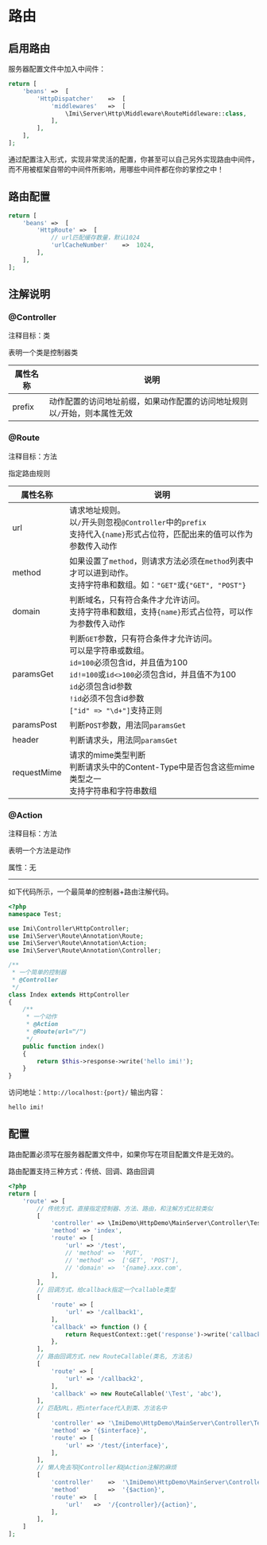 # 路由

## 启用路由

服务器配置文件中加入中间件：

```php
return [
	'beans'	=>	[
		'HttpDispatcher'	=>	[
			'middlewares'	=>	[
				\Imi\Server\Http\Middleware\RouteMiddleware::class,
			],
		],
	],
];
```

通过配置注入形式，实现非常灵活的配置，你甚至可以自己另外实现路由中间件，而不用被框架自带的中间件所影响，用哪些中间件都在你的掌控之中！

## 路由配置

```php
return [
	'beans'	=>	[
		'HttpRoute'	=>	[
			// url匹配缓存数量，默认1024
			'urlCacheNumber'	=>	1024,
		],
	],
];
```

## 注解说明

### @Controller

注释目标：类

表明一个类是控制器类

| 属性名称 | 说明 |
| ------------ | ------------ 
| prefix | 动作配置的访问地址前缀，如果动作配置的访问地址规则以`/`开始，则本属性无效 |

### @Route

注释目标：方法

指定路由规则

| 属性名称 | 说明 |
| ------------ | ------------ 
| url | 请求地址规则。<br>以`/`开头则忽视`@Controller`中的`prefix`<br>支持代入`{name}`形式占位符，匹配出来的值可以作为参数传入动作 |
| method | 如果设置了`method`，则请求方法必须在`method`列表中才可以进到动作。<br>支持字符串和数组。如：`"GET"`或`{"GET", "POST"}` |
| domain | 判断域名，只有符合条件才允许访问。<br>支持字符串和数组，支持`{name}`形式占位符，可以作为参数传入动作 |
| paramsGet | 判断`GET`参数，只有符合条件才允许访问。<br>可以是字符串或数组。<br>`id=100`必须包含id，并且值为100<br>`id!=100`或`id<>100`必须包含id，并且值不为100<br>`id`必须包含id参数<br>`!id`必须不包含id参数</br>`["id" => "\d+"]`支持正则</br> |
| paramsPost | 判断`POST`参数，用法同`paramsGet` |
| header | 判断请求头，用法同`paramsGet` |
| requestMime | 请求的mime类型判断<br>判断请求头中的Content-Type中是否包含这些mime类型之一<br>支持字符串和字符串数组<br> |

### @Action

注释目标：方法

表明一个方法是动作

属性：无

---

如下代码所示，一个最简单的控制器+路由注解代码。

```php
<?php
namespace Test;

use Imi\Controller\HttpController;
use Imi\Server\Route\Annotation\Route;
use Imi\Server\Route\Annotation\Action;
use Imi\Server\Route\Annotation\Controller;

/**
 * 一个简单的控制器
 * @Controller
 */
class Index extends HttpController
{
	/**
	 * 一个动作
	 * @Action
	 * @Route(url="/")
	 */
	public function index()
	{
		return $this->response->write('hello imi!');
	}
}
```

访问地址：`http://localhost:{port}/`
输出内容：
```
hello imi!
```

## 配置

路由配置必须写在服务器配置文件中，如果你写在项目配置文件是无效的。

路由配置支持三种方式：传统、回调、路由回调

```php
<?php
return [
	'route' => [
		// 传统方式，直接指定控制器、方法、路由，和注解方式比较类似
		[
			'controller' => \ImiDemo\HttpDemo\MainServer\Controller\Test::class,
			'method' => 'index',
			'route' => [
				'url' => '/test',
				// 'method'	=>	'PUT',
				// 'method'	=>	['GET', 'POST'],
				// 'domain'	=>	'{name}.xxx.com',
			],
		],
		// 回调方式，给callback指定一个callable类型
		[
			'route' => [
				'url' => '/callback1',
			],
			'callback' => function () {
				return RequestContext::get('response')->write('callback1');
			},
		],
		// 路由回调方式，new RouteCallable(类名, 方法名)
		[
			'route' => [
				'url' => '/callback2',
			],
			'callback' => new RouteCallable('\Test', 'abc'),
		],
		// 匹配URL，把interface代入到类、方法名中
		[
			'controller' => '\ImiDemo\HttpDemo\MainServer\Controller\Test{$interface}',
			'method' => '{$interface}',
			'route' => [
				'url' => '/test/{interface}',
			],
		],
		// 懒人免去写@Controller和@Action注解的麻烦
		[
			'controller'	=>	'\ImiDemo\HttpDemo\MainServer\Controller\{$controller}',
			'method'		=>	'{$action}',
			'route'	=>	[
				'url'	=>	'/{controller}/{action}',
			],
		],
	]
];
```
